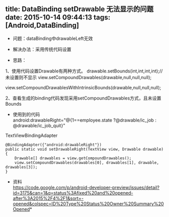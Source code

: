 title: DataBinding setDrawable 无法显示的问题
date: 2015-10-14 09:44:13
tags: [Android,DataBinding]
---


* 问题：dataBinding中drawableLeft无效

* 解决办法：采用传统代码设置

* 思路：

1、使用代码设置Drawable有两种方式。
drawable.setBounds(int,int,int,int);//未设置则不显示
view.setCompoundDrawables(drawable,null,null,null);

view.setCompoundDrawablesWithIntrinsicBounds(drawable,null,null,null);
<!--more-->  
2、查看生成的binding代码发现采用setCompoundDrawables方式，且未设置Bounds


* 使用到的代码<br/>
android:drawableRight="@{1==employee.state ?@drawable/ic_job : @drawable/ic_job_quit}"

TextViewBindingAdapter

    @BindingAdapter({"android:drawableRight"})
    public static void setDrawableRight(TextView view, Drawable drawable) {
        Drawable[] drawables = view.getCompoundDrawables();
        view.setCompoundDrawables(drawables[0], drawables[1], drawable, drawables[3]);
    }
    
    
    
* 资料<br/>
https://code.google.com/p/android-developer-preview/issues/detail?id=3175&can=1&q=status%3Afixed%20and%20opened-after%3A2015%2F4%2F1&sort=-opened&colspec=ID%20Type%20Status%20Owner%20Summary%20Opened*